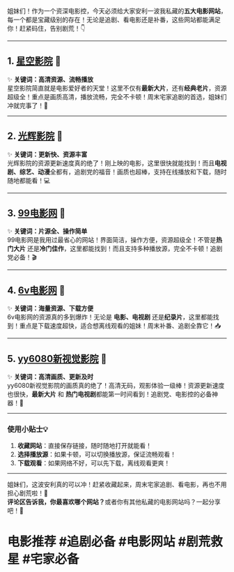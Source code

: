 

姐妹们！作为一个资深电影控，今天必须给大家安利一波我私藏的 ​**五大电影网站**，每一个都是宝藏级别的存在！无论是追剧、看电影还是补番，这些网站都能满足你！赶紧码住，告别剧荒！👇

---

## 1. [星空影院](http://www.red2mr.com) 🌟  
✨ ​**关键词：高清资源、流畅播放**​  
星空影院简直就是电影爱好者的天堂！这里不仅有 ​**最新大片**，还有 ​**经典老片**，资源超级全！重点是画质高清，播放流畅，完全不卡顿！周末宅家追剧的首选，姐妹们冲就完事了！🎥

---

## 2. [光辉影院](http://www.qdsaili.com/) 🌈  
✨ ​**关键词：更新快、资源丰富**​  
光辉影院的资源更新速度真的绝了！刚上映的电影，这里很快就能找到！而且 ​**电视剧、综艺、动漫**​ 全都有，追剧党的福音！画质也超棒，支持在线播放和下载，随时随地都能看！💻

---

## 3. [99电影网](http://www.poscari.com) 🍿  
✨ ​**关键词：片源全、操作简单**​  
99电影网是我用过最省心的网站！界面简洁，操作方便，资源超级全！不管是 ​**热门大片**​ 还是 ​**冷门佳作**，这里都能找到！而且支持多种播放源，完全不卡顿！追剧党必备！🎬

---

## 4. [6v电影网](http://www.myarena.net) 🚀  
✨ ​**关键词：海量资源、下载方便**​  
6v电影网的资源真的多到爆炸！无论是 ​**电影、电视剧**​ 还是 ​**纪录片**，这里都能找到！重点是下载速度超快，适合想离线观看的姐妹！周末补番、追剧全靠它！📥

---

## 5. [yy6080新视觉影院](http://www.solatte.com) 🎥  
✨ ​**关键词：高清画质、更新及时**​  
yy6080新视觉影院的画质真的绝了！高清无码，观影体验一级棒！资源更新速度也很快， ​**最新大片**​ 和 ​**热门电视剧**​ 都能第一时间看到！追剧党、电影控的必备神器！🌟

---

### 使用小贴士💡  
1. ​**收藏网站**：直接保存链接，随时随地打开就能看！  
2. ​**选择播放源**：如果卡顿，可以切换播放源，保证流畅观看！  
3. ​**下载观看**：如果网络不好，可以先下载，离线观看更爽！  

---

姐妹们，这波安利真的可以冲！赶紧收藏起来，周末宅家追剧、看电影，再也不用担心剧荒啦！🎉  
**评论区告诉我，你最喜欢哪个网站？**​ 或者你有其他私藏的电影网站吗？一起分享吧！💬

# 电影推荐 #追剧必备 #电影网站 #剧荒救星 #宅家必备
